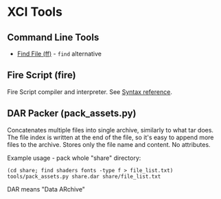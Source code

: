 XCI Tools
=========

Command Line Tools
------------------

* [Find File (ff)](find_file/README.md) - `find` alternative


Fire Script (fire)
------------------

Fire Script compiler and interpreter.
See [Syntax reference](../docs/script/syntax.md).


DAR Packer (pack_assets.py)
---------------------------

Concatenates multiple files into single archive, similarly to what tar does.
The file index is written at the end of the file, so it's easy to append
more files to the archive. Stores only the file name and content. No attributes.

Example usage - pack whole "share" directory:

    (cd share; find shaders fonts -type f > file_list.txt)
    tools/pack_assets.py share.dar share/file_list.txt

DAR means "Data ARchive"
